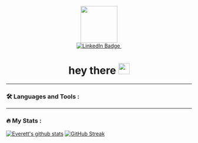 <div id="header" align="center">
  <img src="https://media.giphy.com/media/M9gbBd9nbDrOTu1Mqx/giphy.gif" width="100"/>
</div>

<div id="badges" align="center">
  <a href="https://www.linkedin.com/in/everett-badeaux-2241721b0/">
    <img src="https://img.shields.io/badge/LinkedIn-blue?style=for-the-badge&logo=linkedin&logoColor=white" alt="LinkedIn Badge"/>
    <img src="https://komarev.com/ghpvc/?username=ecbadeaux&style=flat-square&color=blue" alt=""/>
  </a>
   <h1>
        hey there
        <img src="https://media.giphy.com/media/hvRJCLFzcasrR4ia7z/giphy.gif" width="30px"/>
    </h1>
</div>

---

### 🛠️ Languages and Tools :


---

### 🔥 My Stats :
[![Everett's github stats](https://github-readme-stats.vercel.app/api?username=ecbadeaux&show_icons=true&theme=dark&hide=issues&show=prs_merged,prs_merged_percentage)](https://github.com/anuraghazra/github-readme-stats)
[![GitHub Streak](https://github-readme-streak-stats.herokuapp.com?user=ecbadeaux&theme=dark)](https://git.io/streak-stats)

<!---
[![Top Langs](https://github-readme-stats.vercel.app/api/top-langs/?username=ecbadeaux&layout=compact&theme=vision-friendly-dark)](https://github.com/anuraghazra/github-readme-stats)
-->
